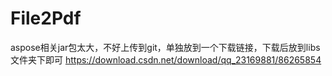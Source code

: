 # File2Pdf

aspose相关jar包太大，不好上传到git，单独放到一个下载链接，下载后放到libs文件夹下即可
https://download.csdn.net/download/qq_23169881/86265854

